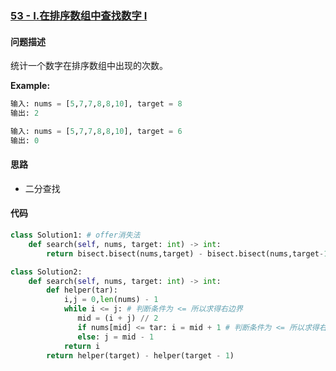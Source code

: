 ### [53 - I.在排序数组中查找数字 I](https://leetcode-cn.com/problems/zai-pai-xu-shu-zu-zhong-cha-zhao-shu-zi-lcof/)

#### 问题描述
统计一个数字在排序数组中出现的次数。

**Example:**
```python
输入: nums = [5,7,7,8,8,10], target = 8
输出: 2
```
```python
输入: nums = [5,7,7,8,8,10], target = 6
输出: 0
```

#### 思路
- 二分查找

#### 代码

```python
class Solution1: # offer消失法
    def search(self, nums, target: int) -> int:
        return bisect.bisect(nums,target) - bisect.bisect(nums,target-1)
```

```python
class Solution2:
    def search(self, nums, target: int) -> int:
        def helper(tar):
            i,j = 0,len(nums) - 1
            while i <= j: # 判断条件为 <= 所以求得右边界
               mid = (i + j) // 2
               if nums[mid] <= tar: i = mid + 1 # 判断条件为 <= 所以求得右边界
               else: j = mid - 1
            return i
        return helper(target) - helper(target - 1)
```

